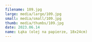 ```yaml
---
filename: 109.jpg
large: media/large/109.jpg
small: media/small/109.jpg
thumb: media/thumbs/109.jpg
date: 2023.06.14
name: Łąka (olej na papierze, 18x24cm)
---
```


